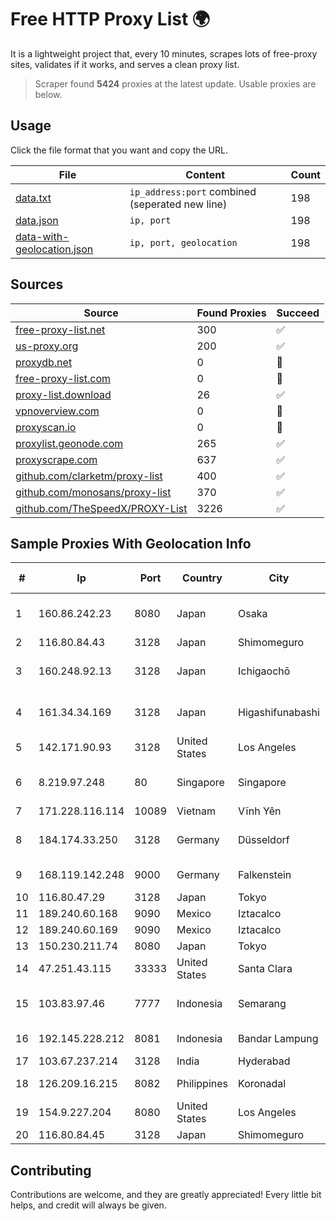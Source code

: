 
# Free HTTP Proxy List 🌍

It is a lightweight project that, every 10 minutes, scrapes lots of free-proxy sites, validates if it works, and serves a clean proxy list.


> Scraper found **5424** proxies at the latest update. Usable proxies are below.

## Usage

Click the file format that you want and copy the URL.


|File|Content|Count|
|----|-------|-----|
|[data.txt](https://raw.githubusercontent.com/themiralay/Proxy-List-World/master/data.txt)|`ip_address:port` combined (seperated new line)|198|
|[data.json](https://raw.githubusercontent.com/themiralay/Proxy-List-World/master/data.json)|`ip, port`|198|
|[data-with-geolocation.json](https://raw.githubusercontent.com/themiralay/Proxy-List-World/master/data-with-geolocation.json)|`ip, port, geolocation`|198|

## Sources

|Source|Found Proxies|Succeed|
|------|-------------|-------|
|[free-proxy-list.net](https://free-proxy-list.net)|300|✅|
|[us-proxy.org](https://www.us-proxy.org)|200|✅|
|[proxydb.net](http://proxydb.net)|0|🚫|
|[free-proxy-list.com](https://free-proxy-list.com/?page=&port=&type%5B%5D=http&type%5B%5D=https&up_time=0&search=Search)|0|🚫|
|[proxy-list.download](https://www.proxy-list.download/HTTP)|26|✅|
|[vpnoverview.com](https://vpnoverview.com/privacy/anonymous-browsing/free-proxy-servers)|0|🚫|
|[proxyscan.io](https://www.proxyscan.io)|0|🚫|
|[proxylist.geonode.com](https://proxylist.geonode.com/api/proxy-list?limit=300&page=1&sort_by=lastChecked&sort_type=desc&protocols=http,https)|265|✅|
|[proxyscrape.com](https://api.proxyscrape.com/v2/?request=displayproxies&protocol=http&timeout=10000&country=all&ssl=all&anonymity=all)|637|✅|
|[github.com/clarketm/proxy-list](https://raw.githubusercontent.com/clarketm/proxy-list/master/proxy-list-raw.txt)|400|✅|
|[github.com/monosans/proxy-list](https://raw.githubusercontent.com/monosans/proxy-list/main/proxies/http.txt)|370|✅|
|[github.com/TheSpeedX/PROXY-List](https://raw.githubusercontent.com/TheSpeedX/PROXY-List/master/http.txt)|3226|✅|


## Sample Proxies With Geolocation Info

|#|Ip|Port|Country|City|Internet Service Provider|
|-|--|----|-------|----|-------------------------|
|1|160.86.242.23|8080|Japan|Osaka|Sony Network Communications Inc|
|2|116.80.84.43|3128|Japan|Shimomeguro|InfoSphere|
|3|160.248.92.13|3128|Japan|Ichigaochō|NTT PC Communications, Inc.|
|4|161.34.34.169|3128|Japan|Higashifunabashi|NTT PC Communications, Inc.|
|5|142.171.90.93|3128|United States|Los Angeles|Multacom Corporation|
|6|8.219.97.248|80|Singapore|Singapore|Alibaba Cloud (Singapore) Private Limited|
|7|171.228.116.114|10089|Vietnam|Vĩnh Yên|Viettel Corporation|
|8|184.174.33.250|3128|Germany|Düsseldorf|Colocation America Corporation|
|9|168.119.142.248|9000|Germany|Falkenstein|Hetzner Online GmbH|
|10|116.80.47.29|3128|Japan|Tokyo|InfoSphere|
|11|189.240.60.168|9090|Mexico|Iztacalco|Uninet S.A. de C.V.|
|12|189.240.60.169|9090|Mexico|Iztacalco|Uninet S.A. de C.V.|
|13|150.230.211.74|8080|Japan|Tokyo|Oracle Corporation|
|14|47.251.43.115|33333|United States|Santa Clara|Alibaba Cloud LLC|
|15|103.83.97.46|7777|Indonesia|Semarang|PT. Foxline Mediadata Indonusa|
|16|192.145.228.212|8081|Indonesia|Bandar Lampung|PT Mandala Lintas Nusa|
|17|103.67.237.214|3128|India|Hyderabad|OASISGSSERVICES|
|18|126.209.16.215|8082|Philippines|Koronadal|Infinivan Incorporated|
|19|154.9.227.204|8080|United States|Los Angeles|Cogent Communications|
|20|116.80.84.45|3128|Japan|Shimomeguro|InfoSphere|



## Contributing

Contributions are welcome, and they are greatly appreciated! Every
little bit helps, and credit will always be given.


